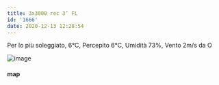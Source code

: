 ```yaml
---
title: 3x3000 rec 3’ FL
id: '1666'
date: 2020-12-13 12:28:54
---
```


Per lo più soleggiato, 6°C, Percepito 6°C, Umidità 73%, Vento 2m/s da O

![image](/images/2021/08/20201213-activity-map.png)

#### map